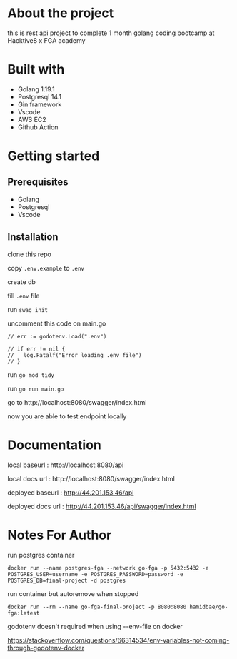 # About the project

this is rest api project to complete 1 month golang coding bootcamp at Hacktive8 x FGA academy

# Built with

- Golang 1.19.1
- Postgresql 14.1
- Gin framework
- Vscode
- AWS EC2
- Github Action

# Getting started

## Prerequisites

- Golang
- Postgresql
- Vscode

## Installation

clone this repo

copy `.env.example` to `.env`

create db

fill `.env` file

run `swag init`

uncomment this code on main.go

```
// err := godotenv.Load(".env")

// if err != nil {
//   log.Fatalf("Error loading .env file")
// }
```

run `go mod tidy`

run `go run main.go`

go to http://localhost:8080/swagger/index.html

now you are able to test endpoint locally

# Documentation

local baseurl : http://localhost:8080/api

local docs url : http://localhost:8080/swagger/index.html

deployed baseurl : http://44.201.153.46/api

deployed docs url : http://44.201.153.46/api/swagger/index.html

# Notes For Author

run postgres container

`docker run --name postgres-fga --network go-fga -p 5432:5432 -e POSTGRES_USER=username -e POSTGRES_PASSWORD=password -e POSTGRES_DB=final-project -d postgres`

run container but autoremove when stopped

`docker run --rm --name go-fga-final-project -p 8080:8080 hamidbae/go-fga:latest`

godotenv doesn't required when using --env-file on docker

https://stackoverflow.com/questions/66314534/env-variables-not-coming-through-godotenv-docker
